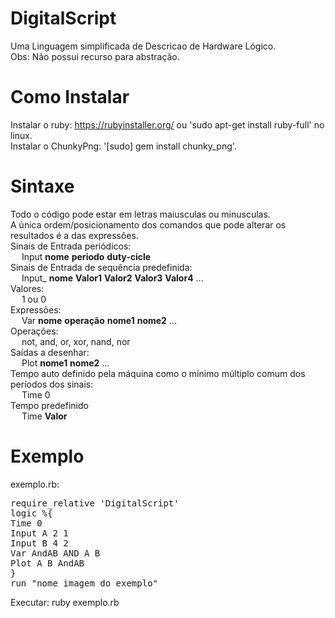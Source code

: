 # DigitalScript
Uma Linguagem simplificada de Descricao de Hardware Lógico.  
Obs: Não possui recurso para abstração.  
# Como Instalar
Instalar o ruby: https://rubyinstaller.org/ ou  'sudo apt-get install ruby-full' no linux.  
Instalar o ChunkyPng: '[sudo] gem install chunky_png'.  
# Sintaxe
Todo o código pode estar em letras maiusculas ou minusculas.<br />
A única ordem/posicionamento dos comandos que pode alterar os resultados é a das expressões. <br />
Sinais de Entrada periódicos: <br />
&emsp;	Input <b>nome</b> <b>periodo</b> <b>duty-cicle</b> <br />
Sinais de Entrada de sequência predefinida: <br />
&emsp;	Input_ <b>nome</b> <b>Valor1</b> <b>Valor2</b> <b>Valor3</b> <b>Valor4</b> ... <br />
Valores: <br />
&emsp;	1 ou 0 <br />
Expressões: <br />
&emsp;	Var <b>nome</b> <b>operação</b> <b>nome1</b> <b>nome2</b> ... <br />
Operações: <br />
&emsp;	not, and, or, xor, nand, nor <br />
Saídas a desenhar: <br />
&emsp;	Plot <b>nome1</b> <b>nome2</b> ... <br />
Tempo auto definido pela máquina como o mínimo múltiplo comum dos períodos dos sinais: <br />
&emsp; 	Time 0 <br />
Tempo predefinido <br />
&emsp;	Time <b>Valor</b> <br />
# Exemplo
exemplo.rb:
<pre>
require_relative 'DigitalScript'
logic %{ 
Time 0 
Input A 2 1 
Input B 4 2
Var AndAB AND A B
Plot A B AndAB
}
run "nome_imagem_do_exemplo"
</pre>
Executar: ruby exemplo.rb <br />